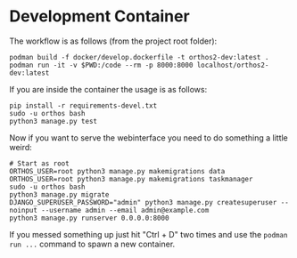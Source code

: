 # Development Container

The workflow is as follows (from the project root folder):

```shell
podman build -f docker/develop.dockerfile -t orthos2-dev:latest .
podman run -it -v $PWD:/code --rm -p 8000:8000 localhost/orthos2-dev:latest
```

If you are inside the container the usage is as follows:

```shell
pip install -r requirements-devel.txt
sudo -u orthos bash
python3 manage.py test
```

Now if you want to serve the webinterface you need to do something a little weird:

```shell
# Start as root
ORTHOS_USER=root python3 manage.py makemigrations data
ORTHOS_USER=root python3 manage.py makemigrations taskmanager
sudo -u orthos bash
python3 manage.py migrate
DJANGO_SUPERUSER_PASSWORD="admin" python3 manage.py createsuperuser --noinput --username admin --email admin@example.com
python3 manage.py runserver 0.0.0.0:8000
```

If you messed something up just hit "Ctrl + D" two times and use the `podman run ...` command to spawn a new container.

